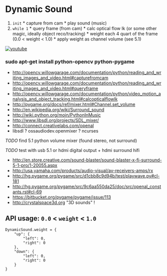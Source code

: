 Dynamic Sound
=============

  1. `init`
    * capture from cam
    * play sound (music)
  2. `while 1`
    * query frame (from cam)
    * calc optical flow lk (or some other magic, ideally object reco/tracking)
    * weight each 4 quart of the frame (0.0 < weight < 1.0)
    * apply weight as channel volume (see 5.1)

[![youtube](https://i2.ytimg.com/vi/S1fjLfp3Gb8/sddefault.jpg "youtube")](http://youtube.com/embed/S1fjLfp3Gb8?rel=0)

### sudo apt-get install python-opencv python-pygame

  * http://opencv.willowgarage.com/documentation/python/reading_and_writing_images_and_video.html#capturefromcam
  * http://opencv.willowgarage.com/documentation/python/reading_and_writing_images_and_video.html#queryframe
  * http://opencv.willowgarage.com/documentation/python/video_motion_analysis_and_object_tracking.html#calcopticalflowlk
  * http://pygame.org/docs/ref/mixer.html#Channel.set_volume
  * http://en.wikipedia.org/wiki/Surround_sound
  * http://wiki.python.org/moin/PythonInMusic
  * http://www.libsdl.org/projects/SDL_mixer/
  * http://connect.creativelabs.com/openal
  * libsdl ? ossaudiodev.openmixer ? ncurses

_TODO_ find 5.1 python volume mixer (found stereo, not surround)

_TODO_ test with usb 5.1 or hdmi digital output + hdmi surround hifi

  * http://en.store.creative.com/sound-blaster/sound-blaster-x-fi-surround-5-1-pro/1-20055.aspx
  * http://usa.yamaha.com/products/audio-visual/av-receivers-amps/rx
  * http://hg.pygame.org/pygame/src/d1cbb8c9d94b/test/playwave.py#cl-181
  * http://hg.pygame.org/pygame/src/9c6aa550da25/doc/src/openal_constants.rst#cl-69
  * https://bitbucket.org/pygame/pygame/issue/113
  * http://crystalspace3d.org "3D sounds" !


## API usage: `0.0` < `weight` < `1.0`

    DynamicSound.weight = {
        "up": {
            "left": 0,
            "right": 0
        },
        "down": {
            "left": 0,
            "right": 0
        }
    }


